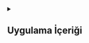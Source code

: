 <details>
<summary><h2>Uygulama İçeriği</h2></summary>

  <details>
    <summary><h2>Oyun İçeriği</h2></summary>
    Bu uygulama, kullanıcı etkileşimini ve temel iOS bileşenlerini kullanarak basit ama etkili bir kelime oyunu sunar. UITableViewController, UIAlertController ve UITextChecker gibi bileşenlerin entegrasyonu sayesinde, kullanıcı dostu bir deneyim sağlanmıştır. Kod yapısı temiz ve anlaşılır olup, genişletilebilir bir mimariye sahiptir
  </details> 

  <details>
    <summary><h2>Navigasyon Butonları</h2></summary>
    Sağ Buton Kullanıcıdan yeni bir kelime girmesini sağlamak için promptForAnswer metodunu tetikler.Sol Buton Yeni bir oyun başlatmak için startGame metodunu tetikler.
    
    ```
    navigationItem.rightBarButtonItem = UIBarButtonItem(barButtonSystemItem: .add, target: self, action: #selector(promptForAnswer))
    navigationItem.leftBarButtonItem = UIBarButtonItem(barButtonSystemItem: .fastForward, target: self, action: #selector(startGame))

    ```
  </details> 

  <details>
    <summary><h2>startGame()</h2></summary>
    Yeni bir oyun başlatır.allWords dizisinden rastgele bir kelime seçerek başlık olarak ayarlar.Daha önce kullanılan kelimeler listesini temizler.Tablo görünümünü yenileyerek günceller.

    
    ```
    @objc func startGame(){
    title = allWords.randomElement()
    usedWords.removeAll(keepingCapacity: true)
    tableView.reloadData()
    }

    ```
  </details> 

  <details>
    <summary><h2>promptForAnswer()</h2></summary>
    Kullanıcıdan yeni bir kelime girmesini isteyen bir uyarı penceresi (UIAlertController) oluşturur.Kullanıcı "Gönder" butonuna bastığında, girilen kelime submit metoduna iletilir.
    
    ```
    @objc func promptForAnswer(){
    let ac = UIAlertController(title: "Cevabı Gönder", message: nil, preferredStyle: .alert)
    ac.addTextField()
 
    let submitAction = UIAlertAction(title: "Gönder", style: .default) { [weak self, weak ac] action in
        guard let answer = ac?.textFields?[0].text else { return }
        self?.submit(answer)
    }
    ac.addAction(submitAction)
    present(ac, animated: true)
    }

    ```
  </details> 


  <details>
    <summary><h2>submit(_ answer: String)</h2></summary>
    Kullanıcının girdiği kelimeyi alır ve küçük harfe çevirir.Kelimenin belirli kriterlere (büyüklük, benzersizlik, mümkünlük, özgünlük, gerçeklik) uyup uymadığını kontrol eder.Tüm kriterler sağlanıyorsa, kelimeyi usedWords dizisine ekler ve tabloyu günceller.Herhangi bir kriter sağlanmıyorsa, uygun hata mesajını gösterir.
    
    ```
    func submit(_ answer: String) {
    let lowerAnswer = answer.lowercased()
    
    if isBig(word: lowerAnswer) {
        if isSame(word: lowerAnswer) {
            if isPossible(word: lowerAnswer) {
                if isOriginal(word: lowerAnswer) {
                    if isReal(word: lowerAnswer) {
                        usedWords.insert(answer, at: 0)
                        let indexPath = IndexPath(row: 0, section: 0)
                        tableView.insertRows(at: [indexPath], with: .automatic)
                        return
                    } else {
                        showErrorMessage(title: "Kelime tanınmadı", message: "Onları öylece uyduramazsın, biliyorsun!")
                    }
                } else {
                    showErrorMessage(title: "Zaten kullanılan kelime", message: "Daha orjinal olun")
                }
            } else {
                showErrorMessage(title: "Kelime mümkün değil", message: "Bu kelimeyi heceleyemezsin. \(title!.lowercased()).")
            }
        } else {
            showErrorMessage(title: "Aynı kelimeyi girdin", message: "Bu kelimeyi giremessin. '\(title!.lowercased())'.")
        }
    } else {
        showErrorMessage(title: "Kendini biraz zorla 3 den büyük bir kelime bul", message: "Bu kelimeyi giremessin.")
    }
    }


    ```
  </details> 



   
</details>
